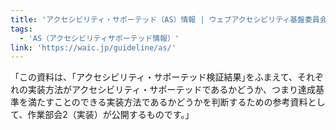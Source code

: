 ```yaml
---
title: 'アクセシビリティ・サポーテッド（AS）情報 | ウェブアクセシビリティ基盤委員会（WAIC）'
tags:
  - 'AS（アクセシビリティサポーテッド情報）'
link: 'https://waic.jp/guideline/as/'
---
```


「この資料は、｢アクセシビリティ・サポーテッド検証結果｣をふまえて、それぞれの実装方法がアクセシビリティ・サポーテッドであるかどうか、つまり達成基準を満たすことのできる実装方法であるかどうかを判断するための参考資料として、作業部会2（実装）が公開するものです。」
